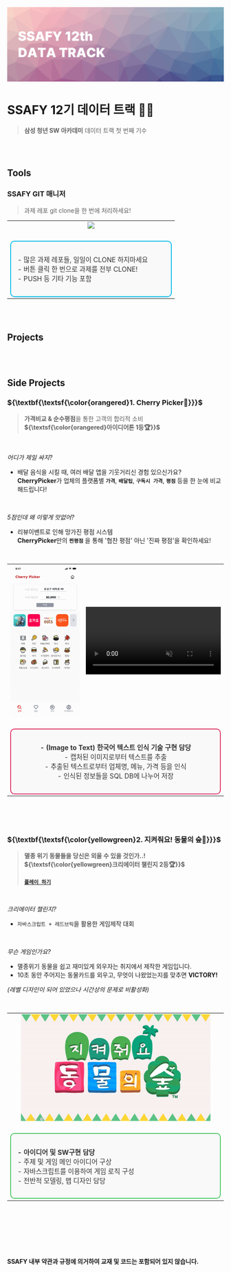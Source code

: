 ![img](./docs/logo.png)
---
# SSAFY 12기 데이터 트랙 👨‍💻
 >**삼성 청년 SW 아카데미**
 데이터 트랙 첫 번째 기수

<br />
<br />

## Tools
### SSAFY GIT 매니저
> 과제 레포 git clone을 한 번에 처리하세요!
<table align="center">
<tr>
    <td align="center" width="90%">
        <img src="docs\gitManager_GUI_demo2.gif" width="90%">
    </td>
</tr>
<tr>
    <td align="center" width="90%">
        <div style="border: 2px solid #09bbeb; padding: 15px; border-radius: 10px; background-color: #f9f9f9; margin-top: 20px; text-align: left;">
            <p style="font-size: 1.1em; color: #333;">
                - 많은 과제 레포들, 일일이 CLONE 하지마세요 <br>
                - 버튼 클릭 한 번으로 과제를 전부 CLONE! <br>
                - PUSH 등 기타 기능 포함
            </p>
        </div>
    </td>
</tr>
</table>

<br />
<br />

## Projects

<br />
<br />

## Side Projects
### ${\textbf{\textsf{\color{orangered}1. Cherry Picker🍒}}}$
> **가격비교 & 순수평점**을 통한 고객의 합리적 소비   
**${\textsf{\color{orangered}아이디어톤 1등🏆}}$**

<br />

*어디가 제일 싸지?*
<!--
${\textit{\textsf{\color{orangered}어디가 제일 싸지?}}}$
-->

- 배달 음식을 시킬 때, 여러 배달 앱을 기웃거리신 경험 있으신가요?   
**CherryPicker**가 업체의 플랫폼별 **`가격`**, **`배달팁`**, **`구독시 가격`**, **`평점`** 등을 한 눈에 비교해드립니다!

<br />

*5점인데 왜 이렇게 맛없어?*
<!--
${\textit{\textsf{\color{orangered}5점인데 왜 이렇게 맛없어?}}}$
-->


- 리뷰이벤트로 인해 망가진 평점 시스템   
**CherryPicker**만의 **`찐평점`** 을 통해 '협찬 평점' 아닌 '진짜 평점'을 확인하세요!

<br />

<table align="center">
<tr>
    <td align="center" width="35%">
        <img src="./sideProjects/cherryPicker/docs/presentation/all_images.gif" width="100%">
    </td>
    <td align="center" width="65%">
        <video controls autoplay loop src="https://github.com/user-attachments/assets/befae84a-03cb-4c97-b20e-939cb0be74ff" width="100%" muted="false"></video>
    </td>
</tr>
<tr>
    <td colspan="2" align="center">
        <div style="border: 2px solid #DE3163; padding: 15px; border-radius: 10px; background-color: #f9f9f9; margin-top: 20px;">
            <p style="font-size: 1.1em; color: #333;">
                <strong>- (Image to Text) 한국어 텍스트 인식 기술 구현 담당</strong> <br>
                - 캡처된 이미지로부터 텍스트를 추출 <br>
                - 추출된 텍스트로부터 업체명, 메뉴, 가격 등을 인식 <br>
                - 인식된 정보들을 SQL DB에 나누어 저장
            </p>
        </div>
    </td>
</tr>
</table>



<br />
<br />
<br />

### ${\textbf{\textsf{\color{yellowgreen}2. 지켜줘요! 동물의 숲🦊}}}$

> **멸종 위기 동물들을 당신은 외울 수 있을 것인가..!**   
**${\textsf{\color{yellowgreen}크리에이터 챌린지 2등🏆}}$**   <br>   
[**`플레이 하기`**](https://redbrick.land/detail-play?pid=af54812a-71e4-4667-b817-09c0d7ad15eb)

<br />

*크리에이터 챌린지?*

<!--
${\textit{\textsf{\color{yellowgreen}크리에이터 챌린지?}}}$
-->

- `자바스크립트 + 레드브릭`을 활용한 게임제작 대회


<br />

*무슨 게임인가요?*

<!--
${\textit{\textsf{\color{yellowgreen}무슨 게임인가요?}}}$
-->

- 멸종위기 동물을 쉽고 재미있게 외우자는 취지에서 제작한 게임입니다.
- 10초 동안 주어지는 동물카드를 외우고, 무엇이 나왔었는지를 맞추면 **VICTORY!**

*(레벨 디자인이 되어 있었으나 시간상의 문제로 비활성화)*

<br />

<!--
|![img](./docs/Demo.gif) |
|---|
| - **아이디어 및 SW구현 담당** <br> - 주제 및 게임 메인 아이디어 구상 <br> - 자바스크립트를 이용하여 게임 로직 구성 <br> - 전반적 모델링, 맵 디자인 담당 |
-->

<table align="center">
<tr>
    <td align="center" width="90%">
        <img src="./sideProjects/protectUs!AnimalCrossing/docs/Demo.gif" width="90%">
    </td>
</tr>
<tr>
    <td align="center" width="90%">
        <div style="border: 2px solid #4CC764; padding: 15px; border-radius: 10px; background-color: #f9f9f9; margin-top: 20px; text-align: left;">
            <p style="font-size: 1.1em; color: #333;">
                <strong>- 아이디어 및 SW구현 담당</strong> <br>
                - 주제 및 게임 메인 아이디어 구상 <br>
                - 자바스크립트를 이용하여 게임 로직 구성 <br>
                - 전반적 모델링, 맵 디자인 담당
            </p>
        </div>
    </td>
</tr>
</table>


<br />
<br />
<br />
<br />
<br />
<br />


**SSAFY 내부 약관과 규정에 의거하여 교재 및 코드는 포함되어 있지 않습니다.**
